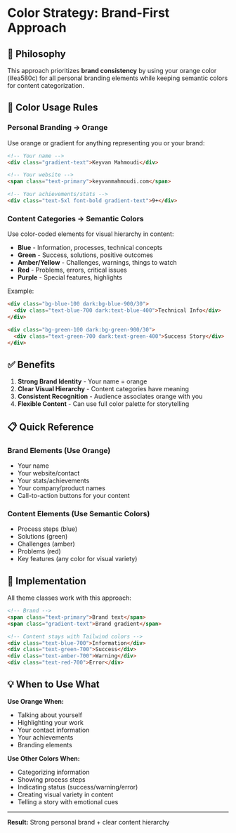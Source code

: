 # Color Strategy: Brand-First Approach

## 🎨 Philosophy

This approach prioritizes **brand consistency** by using your orange color (#ea580c) for all personal branding elements while keeping semantic colors for content categorization.

## 🎯 Color Usage Rules

### Personal Branding → Orange
Use orange or gradient for anything representing you or your brand:

```markdown
<!-- Your name -->
<div class="gradient-text">Keyvan Mahmoudi</div>

<!-- Your website -->
<span class="text-primary">keyvanmahmoudi.com</span>

<!-- Your achievements/stats -->
<div class="text-5xl font-bold gradient-text">9+</div>
```

### Content Categories → Semantic Colors
Use color-coded elements for visual hierarchy in content:

- **Blue** - Information, processes, technical concepts
- **Green** - Success, solutions, positive outcomes  
- **Amber/Yellow** - Challenges, warnings, things to watch
- **Red** - Problems, errors, critical issues
- **Purple** - Special features, highlights

Example:
```markdown
<div class="bg-blue-100 dark:bg-blue-900/30">
  <div class="text-blue-700 dark:text-blue-400">Technical Info</div>
</div>

<div class="bg-green-100 dark:bg-green-900/30">
  <div class="text-green-700 dark:text-green-400">Success Story</div>
</div>
```

## ✅ Benefits

1. **Strong Brand Identity** - Your name = orange
2. **Clear Visual Hierarchy** - Content categories have meaning
3. **Consistent Recognition** - Audience associates orange with you
4. **Flexible Content** - Can use full color palette for storytelling

## 📋 Quick Reference

### Brand Elements (Use Orange)
- Your name
- Your website/contact
- Your stats/achievements
- Your company/product names
- Call-to-action buttons for your content

### Content Elements (Use Semantic Colors)
- Process steps (blue)
- Solutions (green)
- Challenges (amber)
- Problems (red)
- Key features (any color for visual variety)

## 🎨 Implementation

All theme classes work with this approach:

```markdown
<!-- Brand -->
<span class="text-primary">Brand text</span>
<span class="gradient-text">Brand gradient</span>

<!-- Content stays with Tailwind colors -->
<div class="text-blue-700">Information</div>
<div class="text-green-700">Success</div>
<div class="text-amber-700">Warning</div>
<div class="text-red-700">Error</div>
```

## 💡 When to Use What

**Use Orange When:**
- Talking about yourself
- Highlighting your work
- Your contact information
- Your achievements
- Branding elements

**Use Other Colors When:**
- Categorizing information
- Showing process steps
- Indicating status (success/warning/error)
- Creating visual variety in content
- Telling a story with emotional cues

---

**Result:** Strong personal brand + clear content hierarchy

